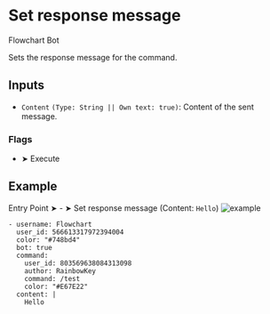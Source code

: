 # Set response message
<div class="functionTags">
  <span id="FlowchartTag">Flowchart Bot</span>
</div>

Sets the response message for the command.

## Inputs
- `Content` `(Type: String || Own text: true)`: Content of the sent message.

### Flags
- ➤ Execute

## Example
Entry Point ➤ - ➤ Set response message (Content: `Hello`)
![example](https://github.com/user-attachments/assets/ed7d4f3d-c753-4cda-a3d6-57d8f8d4564d)

```discord yaml
- username: Flowchart
  user_id: 566613317972394004
  color: "#748bd4"
  bot: true
  command:
    user_id: 803569638084313098
    author: RainbowKey
    command: /test
    color: "#E67E22"
  content: |
    Hello
```
